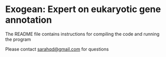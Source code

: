 # Exogean: Expert on eukaryotic gene annotation
The README file contains instructions for compiling the code and running the program

Please contact sarahqd@gmail.com for questions
